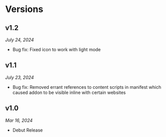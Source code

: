 # Versions

## v1.2
_July 24, 2024_
- Bug fix: Fixed icon to work with light mode

## v1.1
_July 23, 2024_
- Bug fix: Removed errant references to content scripts in manifest which caused addon to be visible inline with certain websites

## v1.0
_Mar 16, 2024_
- Debut Release